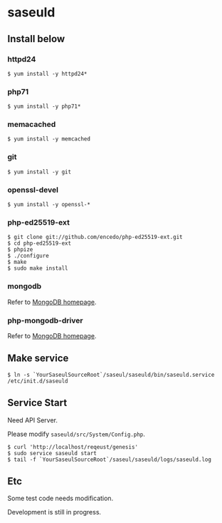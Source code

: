 # saseuld

## Install below

### httpd24

    $ yum install -y httpd24*

### php71

    $ yum install -y php71*

### memacached

    $ yum install -y memcached

### git

    $ yum install -y git

### openssl-devel

    $ yum install -y openssl-*

### php-ed25519-ext

    $ git clone git://github.com/encedo/php-ed25519-ext.git
    $ cd php-ed25519-ext
    $ phpize
    $ ./configure
    $ make
    $ sudo make install

### mongodb

Refer to [MongoDB homepage](https://www.mongodb.com/).

### php-mongodb-driver

Refer to [MongoDB homepage](https://www.mongodb.com/).

## Make service

    $ ln -s `YourSaseulSourceRoot`/saseul/saseuld/bin/saseuld.service /etc/init.d/saseuld

## Service Start

Need API Server.

Please modify `saseuld/src/System/Config.php`.

    $ curl 'http://localhost/reqeust/genesis'
    $ sudo service saseuld start
    $ tail -f `YourSaseulSourceRoot`/saseul/saseuld/logs/saseuld.log

## Etc

Some test code needs modification.

Development is still in progress.

